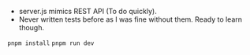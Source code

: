 - server.js mimics REST API (To do quickly).
- Never written tests before as I was fine without them. Ready to learn though.

`pnpm install`
`pnpm run dev`
